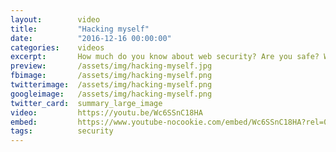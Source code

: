 ```yaml
---
layout:        video
title:         "Hacking myself"
date:          "2016-12-16 00:00:00"
categories:    videos
excerpt:       How much do you know about web security? Are you safe? We'll take a practical look at the security of web applications by hacking our own, insecure code.
preview:       /assets/img/hacking-myself.jpg
fbimage:       /assets/img/hacking-myself.png
twitterimage:  /assets/img/hacking-myself.png
googleimage:   /assets/img/hacking-myself.png
twitter_card:  summary_large_image
video:         https://youtu.be/Wc6SSnC18HA
embed:         https://www.youtube-nocookie.com/embed/Wc6SSnC18HA?rel=0
tags:          security
---
```


